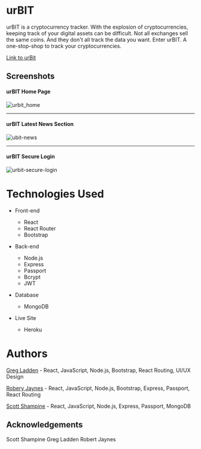 # urBIT

urBIT is a cryptocurrency tracker. With the explosion of cryptocurrencies, keeping track of your digital assets can be difficult. Not all exchanges sell the same coins. And they don't all track the data you want. Enter urBIT. A one-stop-shop to track your cryptocurrencies. 

[Link to urBit](https://p3a.herokuapp.com/)

## Screenshots

#### urBIT Home Page

![urbit_home](https://user-images.githubusercontent.com/22949508/35466341-a1f0d1fa-02c8-11e8-86f2-26fd69e80886.png)

---

#### urBIT Latest News Section

![ubit-news](https://user-images.githubusercontent.com/22949508/35466420-4b279c7c-02c9-11e8-8bc5-305b5f6ab631.png)

---

#### urBIT Secure Login

![urbit-secure-login](https://user-images.githubusercontent.com/22949508/35466460-ba9a71ec-02c9-11e8-8ebc-4aa31460715c.png)



# Technologies Used

* Front-end
  * React
  * React Router
  * Bootstrap
 
* Back-end
  * Node.js
  * Express
  * Passport
  * Bcrypt
  * JWT

* Database
  * MongoDB

* Live Site
  * Heroku

# Authors

[Greg Ladden](https://github.com/gldigital) - React, JavaScript, Node.js, Bootstrap, React Routing, UI/UX Design

[Robery Jaynes](https://github.com/raj594) - React, JavaScript, Node.js, Bootstrap, Express, Passport, React Routing

[Scott Shampine](https://github.com/sshampine) - React, JavaScript, Node.js, Express, Passport, MongoDB

## Acknowledgements

Scott Shampine
Greg Ladden
Robert Jaynes
